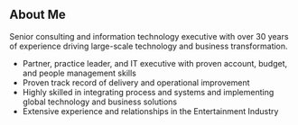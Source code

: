 ## About Me

Senior consulting and information technology executive with over 30 years of experience driving large-scale technology and business transformation.

+ Partner, practice leader, and IT executive with proven account, budget, and people management skills
+ Proven track record of delivery and operational improvement
+ Highly skilled in integrating process and systems and implementing global technology and business solutions
+ Extensive experience and relationships in the Entertainment Industry
